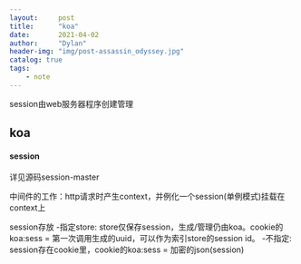 ```yaml
---
layout:     post
title:      "koa"
date:       2021-04-02
author:     "Dylan"
header-img: "img/post-assassin_odyssey.jpg"
catalog: true
tags:
    - note
---
```


session由web服务器程序创建管理


## koa

#### session
详见源码session-master

中间件的工作：http请求时产生context，并例化一个session(单例模式)挂载在context上

session存放
-指定store: store仅保存session，生成/管理仍由koa。cookie的koa:sess = 第一次调用生成的uuid，可以作为索引store的session id。
-不指定: session存在cookie里，cookie的koa:sess = 加密的json(session)